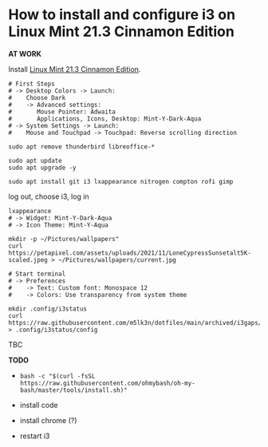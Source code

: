 # How to install and configure i3 on Linux Mint 21.3 Cinnamon Edition

**AT WORK**

Install [Linux Mint 21.3 Cinnamon Edition](https://www.linuxmint.com/edition.php?id=311).

```
# First Steps
# -> Desktop Colors -> Launch:
#    Choose Dark
#    -> Advanced settings:
#       Mouse Pointer: Adwaita
#       Applications, Icons, Desktop: Mint-Y-Dark-Aqua
# -> System Settings -> Launch:
#    Mouse and Touchpad -> Touchpad: Reverse scrolling direction
```

`sudo apt remove thunderbird libreoffice-*`

```
sudo apt update
sudo apt upgrade -y
```

`sudo apt install git i3 lxappearance nitrogen compton rofi gimp`

log out, choose i3, log in

```
lxappearance
# -> Widget: Mint-Y-Dark-Aqua
# -> Icon Theme: Mint-Y-Aqua
```

```
mkdir -p ~/Pictures/wallpapers"
curl https://petapixel.com/assets/uploads/2021/11/LoneCypressSunsetalt5K-scaled.jpeg > ~/Pictures/wallpapers/current.jpg
```

```
# Start terminal
# -> Preferences
#    -> Text: Custom font: Monospace 12
#    -> Colors: Use transparency from system theme
```

```
mkdir .config/i3status
curl https://raw.githubusercontent.com/m5lk3n/dotfiles/main/archived/i3gaps/i3status/config > .config/i3status/config
```

TBC

**TODO**

- `bash -c "$(curl -fsSL https://raw.githubusercontent.com/ohmybash/oh-my-bash/master/tools/install.sh)"`
- install code
- install chrome (?)

- restart i3
